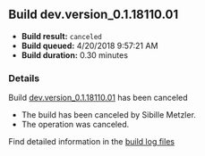 ## Build dev.version_0.1.18110.01
- **Build result:** `canceled`
- **Build queued:** 4/20/2018 9:57:21 AM
- **Build duration:** 0.30 minutes
### Details
Build [dev.version_0.1.18110.01](https://winappstudio.visualstudio.com/web/build.aspx?pcguid=a4ef43be-68ce-4195-a619-079b4d9834c2&builduri=vstfs%3a%2f%2f%2fBuild%2fBuild%2f25537) has been canceled

+ The build has been canceled by Sibille Metzler.
+ The operation was canceled.

Find detailed information in the [build log files](https://uwpctdiags.blob.core.windows.net/buildlogs/dev.version_0.1.18110.01_logs.zip)
